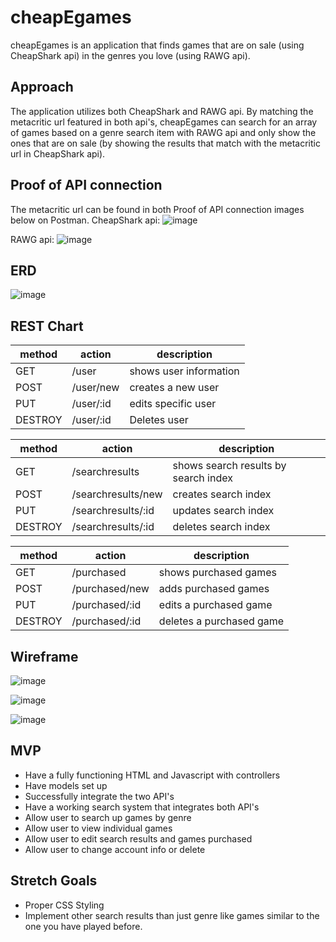 # cheapEgames

cheapEgames is an application that finds games that are on sale (using CheapShark api) in the genres you love (using RAWG api). 
## Approach

The application utilizes both CheapShark and RAWG api.
By matching the metacritic url featured in both api's, cheapEgames can search for an array of games based on a genre search item with RAWG api and only show the ones that are on sale (by showing the results that match with the metacritic url in CheapShark api).

## Proof of API connection
The metacritic url can be found in both Proof of API connection images below on Postman. 
CheapShark api: 
![image](https://user-images.githubusercontent.com/110140349/189820848-31dd2ee4-f055-45ea-a364-93909c4badd9.png)

RAWG api:
![image](https://user-images.githubusercontent.com/110140349/189822620-f9d0febe-a3d0-4555-8ad9-05cbfc743d4f.png)

## ERD
![image](https://user-images.githubusercontent.com/110140349/189826433-4076f29f-4da3-4c9a-857a-c25b0e51c589.png)

## REST Chart

|method      | action         | description          |
|------------|----------------|----------------------|
|GET         | /user          | shows user information  | 
|POST        | /user/new      | creates a new user   |
|PUT         | /user/:id      | edits specific user  |
|DESTROY     | /user/:id      | Deletes user         |

|method      | action         | description          |
|------------|----------------|----------------------|
|GET         | /searchresults      | shows search results by search index  | 
|POST        | /searchresults/new  | creates search index    |
|PUT         | /searchresults/:id  | updates search index    |
|DESTROY     | /searchresults/:id  | deletes search index   |

|method      | action         | description          |
|------------|----------------|----------------------|
|GET         | /purchased     | shows purchased games| 
|POST        | /purchased/new   | adds purchased games |
|PUT         | /purchased/:id   | edits a purchased game  |
|DESTROY     | /purchased/:id   | deletes a purchased game| 

## Wireframe
![image](https://user-images.githubusercontent.com/110140349/189824570-121f81ae-bfa5-41aa-a424-664897cf6cba.png)

![image](https://user-images.githubusercontent.com/110140349/189824288-6647e53d-f618-4651-9b4e-ea7c7f671a39.png)

![image](https://user-images.githubusercontent.com/110140349/189824961-bc17349c-c51b-4fe8-ab26-da0247d52471.png)


## MVP
* Have a fully functioning HTML and Javascript with controllers
* Have models set up
* Successfully integrate the two API's
* Have a working search system that integrates both API's
* Allow user to search up games by genre
* Allow user to view individual games
* Allow user to edit search results and games purchased
* Allow user to change account info or delete

## Stretch Goals
* Proper CSS Styling
* Implement other search results than just genre like games similar to the one you have played before.
